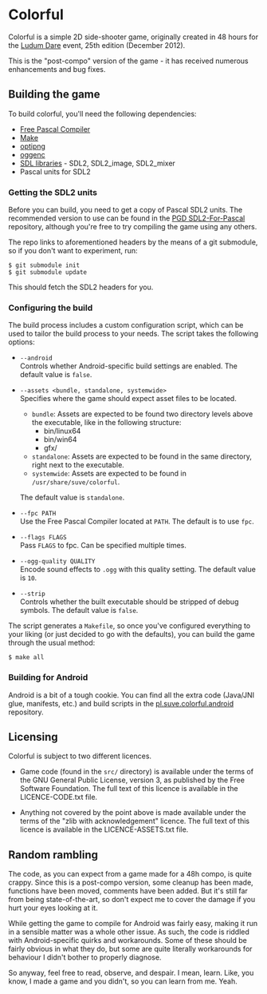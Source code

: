 # Colorful

Colorful is a simple 2D side-shooter game, originally created in 48 hours
for the [Ludum Dare](https://ldjam.com) event, 25th edition (December 2012).

This is the "post-compo" version of the game - it has received numerous
enhancements and bug fixes.


## Building the game

To build colorful, you'll need the following dependencies:

- [Free Pascal Compiler](https://freepascal.org)
- [Make](https://www.gnu.org/software/make/)
- [optipng](https://optipng.sourceforge.net/)
- [oggenc](https://github.com/xiph/vorbis-tools)
- [SDL libraries](https://libsdl.org) - SDL2, SDL2\_image, SDL2\_mixer
- Pascal units for SDL2


### Getting the SDL2 units

Before you can build, you need to get a copy of Pascal SDL2 units.
The recommended version to use can be found in the
[PGD SDL2-For-Pascal](https://github.com/PascalGameDevelopment/SDL2-for-Pascal)
repository, although you're free to try compiling the game using any others.

The repo links to aforementioned headers by the means of a git submodule,
so if you don't want to experiment, run:

    $ git submodule init
    $ git submodule update

This should fetch the SDL2 headers for you.


### Configuring the build

The build process includes a custom configuration script,
which can be used to tailor the build process to your needs.
The script takes the following options:

- `--android`    
  Controls whether Android-specific build settings are enabled.
  The default value is `false`.

- `--assets <bundle, standalone, systemwide>`    
  Specifies where the game should expect asset files to be located.
  * `bundle`: Assets are expected to be found two directory levels
    above the executable, like in the following structure:
    - bin/linux64
    - bin/win64
    - gfx/
  * `standalone`: Assets are expected to be found in the same directory,
    right next to the executable.
  * `systemwide`: Assets are expected to be found
  in `/usr/share/suve/colorful`.

  The default value is `standalone`.

- `--fpc PATH`    
  Use the Free Pascal Compiler located at `PATH`.
  The default is to use `fpc`.

- `--flags FLAGS`    
  Pass `FLAGS` to fpc. Can be specified multiple times.

- `--ogg-quality QUALITY`    
  Encode sound effects to `.ogg` with this quality setting.
  The default value is `10`.

- `--strip`    
  Controls whether the built executable should be stripped of debug symbols.
  The default value is `false`.

The script generates a `Makefile`, so once you've configured everything
to your liking (or just decided to go with the defaults), you can build
the game through the usual method:

    $ make all


### Building for Android

Android is a bit of a tough cookie.
You can find all the extra code (Java/JNI glue, manifests, etc.)
and build scripts in the
[pl.suve.colorful.android](https://github.com/suve/pl.suve.colorful.android)
repository.


## Licensing

Colorful is subject to two different licences.

- Game code (found in the `src/` directory) is available under the terms of the
GNU General Public License, version 3, as published by the Free Software Foundation.
The full text of this licence is available in the LICENCE-CODE.txt file.

- Anything not covered by the point above is made available under the terms
of the "zlib with acknowledgement" licence. The full text of this licence
is available in the LICENCE-ASSETS.txt file.


## Random rambling

The code, as you can expect from a game made for a 48h compo, is quite crappy.
Since this is a post-compo version, some cleanup has been made,
functions have been moved, comments have been added.
But it's still far from being state-of-the-art, so don't
expect me to cover the damage if you hurt your eyes looking at it.

While getting the game to compile for Android was fairly easy, making it run
in a sensible matter was a whole other issue. As such, the code is riddled
with Android-specific quirks and workarounds. Some of these should be fairly
obvious in what they do, but some are quite literally workarounds for
behaviour I didn't bother to properly diagnose.

So anyway, feel free to read, observe, and despair. I mean, learn.
Like, you know, I made a game and you didn't, so you can learn from me.
Yeah.
